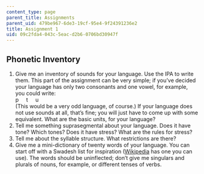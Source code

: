 ```yaml
---
content_type: page
parent_title: Assignments
parent_uid: 479be967-6de3-19cf-95e4-9f24391236e2
title: Assignment 1
uid: 09c2fda4-043c-5eac-d2b6-0706bd30947f
---
```


Phonetic Inventory
------------------

1.  Give me an inventory of sounds for your language. Use the IPA to write them. This part of the assignment can be very simple; if you’ve decided your language has only two consonants and one vowel, for example, you could write:  
    p     t     u  
    (This would be a very odd language, of course.) If your language does not use sounds at all, that’s fine; you will just have to come up with some equivalent. What are the basic units, for your language?
2.  Tell me something suprasegmental about your language. Does it have tone? Which tones? Does it have stress? What are the rules for stress?
3.  Tell me about the syllable structure. What restrictions are there?
4.  Give me a mini-dictionary of twenty words of your language. You can start off with a Swadesh list for inspiration ([Wikipedia](https://en.wikipedia.org/wiki/Swadesh_list) has one you can use). The words should be uninflected; don’t give me singulars and plurals of nouns, for example, or different tenses of verbs.